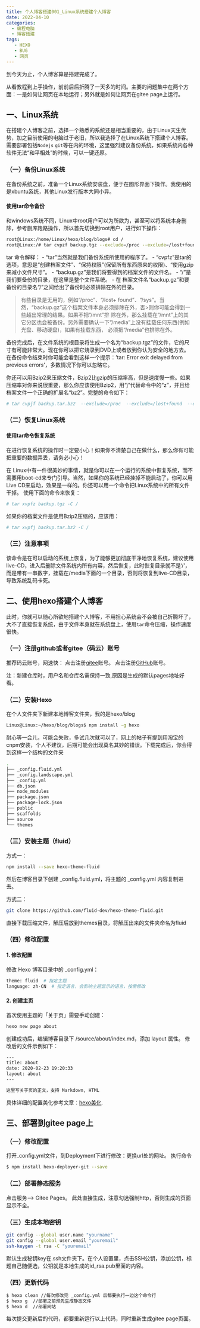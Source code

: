 ```yaml
---
title: 个人博客搭建001_Linux系统搭建个人博客
date: 2022-04-10 
categories:
  - 编程电脑
  - 博客搭建
tags: 
   - HEXO
   - BUG
   - 网页	
---
```

到今天为止，个人博客算是搭建完成了。
<!-- more -->
从看教程到上手操作，前前后后折腾了一天多的时间。主要的问题集中在两个方面：一是如何让网页在本地运行；另外就是如何让网页在gitee page上运行。

## 一、Linux系统
在搭建个人博客之前，选择一个熟悉的系统还是相当重要的，由于Linux天生优势，加之目前使用的电脑过于老旧，所以我选择了在Linux系统下搭建个人博客。需要部署包括`Nodejs` `git`等在内的环境，这里强烈建议备份系统，如果系统内各种软件无法“和平相处”的时候，可以一键还原。

### （一）备份Linux系统
在备份系统之前，准备一个Linux系统安装盘，便于在图形界面下操作。我使用的是xbuntu系统，其他Linux发行版本大同小异。

#### 使用tar命令备份
和windows系统不同，Linux中root用户可以为所欲为，甚至可以将系统本身删除，参考删库跑路操作，所以首先切换到root用户，进行如下操作：

```bash
root@Linux:/home/Linux/hexo/blog/blogs# cd /
root@Linux:/# tar cvpzf backup.tgz --exclude=/proc --exclude=/lost+found --exclude=/backup.tgz --exclude=/mnt --exclude=/sys /

```
tar 命令解释：
	- “tar”当然就是我们备份系统所使用的程序了。
	- “cvpfz”是tar的选项，意思是“创建档案文件”、“保持权限”(保留所有东西原来的权限)、“使用gzip来减小文件尺寸”。
	- “backup.gz”是我们将要得到的档案文件的文件名。
	- “/”是我们要备份的目录，在这里是整个文件系统。
	- 在 档案文件名“backup.gz”和要备份的目录名“/”之间给出了备份时必须排除在外的目录。

> 有些目录是无用的，例如“/proc”、“/lost+ found”、“/sys”。当然，“backup.gz”这个档案文件本身必须排除在外，否>则你可能会得到一些超出常理的结果。如果不把“/mnt”排 除在外，那么挂载在“/mnt”上的其它分区也会被备份。另外需要确认一下“/media”上没有挂载任何东西(例如光盘、移动硬盘)，如果有挂载东西， 必须把“/media”也排除在外。


备份完成后，在文件系统的根目录将生成一个名为“backup.tgz”的文件，它的尺寸有可能非常大。现在你可以把它烧录到DVD上或者放到你认为安全的地方去。在备份命令结束时你可能会看到这样一个提示：’tar: Error exit delayed from previous errors’，多数情况下你可以忽略它。

你还可以用Bzip2来压缩文件，Bzip2比gzip的压缩率高，但是速度慢一些。如果压缩率对你来说很重要，那么你应该使用Bzip2，用“j”代替命令中的“z”，并且给档案文件一个正确的扩展名“bz2”。完整的命令如下： 

```bash
# tar cvpjf backup.tar.bz2  --exclude=/proc  --exclude=/lost+found  --exclude=/backup.tar.bz2  --exclude=/mnt  --exclude=/sys /
```
### （二）恢复Linux系统
#### 使用tar命令恢复系统
在进行恢复系统的操作时一定要小心！如果你不清楚自己在做什么，那么你有可能把重要的数据弄丢，请务必小心！

在 Linux中有一件很美妙的事情，就是你可以在一个运行的系统中恢复系统，而不需要用boot-cd来专门引导。当然，如果你的系统已经挂掉不能启动了，你可以用Live CD来启动，效果是一样的。你还可以用一个命令把Linux系统中的所有文件干掉。
使用下面的命令来恢复：

```bash
# tar xvpfz backup.tgz -C /
```

如果你的档案文件是使用Bzip2压缩的，应该用： 

```bash
# tar xvpfj backup.tar.bz2 -C /
```

### （三）注意事项
该命令是在可以启动的系统上恢复，为了能够更加彻底干净地恢复系统，建议使用live-CD，进入后删除文件系统内所有内容，然后恢复，此时恢复目录就不是‘/’，而是带有一串数字，挂载在/media下面的一个目录，否则将恢复到live-CD目录，导致系统乱码卡死。

## 二、使用hexo搭建个人博客
此时，你就可以随心所欲地搭建个人博客，不用担心系统会不会被自己折腾坏了，大不了直接恢复系统，由于文件本身就在系统盘上，使用`tar`命令压缩，操作速度很快。

### （一）注册github或者gitee（码云）账号

推荐码云账号，网速快：
点击注册[gitee](https://gitee.com/)账号。
点击注册[GitHub](https://github.com/)账号。

注：新建仓库时，用户名和仓库名需保持一致,原因是生成的默认pages地址好看。


### （二）安装Hexo
在个人文件夹下新建本地博客文件夹，我的是hexo/blog

```bash
Linux@Linux:~/hexo/blog/blogs$ npm install -g hexo
```

耐心等一会儿，可能会失败，多试几次就可以了，网上的帖子有提到用淘宝的cnpm安装，个人不建议，后期可能会出现莫名其妙的错误。下载完成后，你会得到这样一个结构的文件夹

```bash
.
├── _config.fluid.yml
├── _config.landscape.yml
├── _config.yml
├── db.json
├── node_modules
├── package.json
├── package-lock.json
├── public
├── scaffolds
├── source
└── themes

```

### （三）安装主题（fluid）
方式一：

```bash
npm install --save hexo-theme-fluid
```

然后在博客目录下创建 _config.fluid.yml，将主题的 _config.yml 内容复制进去。

方式二：

```bash
git clone https://github.com/fluid-dev/hexo-theme-fluid.git
```

直接下载压缩文件，解压后放到themes目录，将解压出来的文件夹命名为fluid

### （四）修改配置

#### 1. 修改配置
修改 Hexo 博客目录中的 _config.yml：

```bash
theme: fluid  # 指定主题
language: zh-CN  # 指定语言，会影响主题显示的语言，按需修改
```

#### 2. 创建主页
首次使用主题的「关于页」需要手动创建：

```bash
hexo new page about
```

创建成功后，编辑博客目录下 /source/about/index.md，添加 layout 属性。
修改后的文件示例如下：

```bash
---
title: about
date: 2020-02-23 19:20:33
layout: about
---

这里写关于页的正文，支持 Markdown, HTML
```

具体详细的配置美化参考文章：[hexo美化](https://blog.csdn.net/weixin_49270402/article/details/117672195).

## 三、部署到gitee page上

### （一）修改配置
打开_config.yml文件，到Deployment下进行修改：更换url处的网址。
执行命令

```bash
$ npm install hexo-deployer-git --save

```

### （二）部署静态服务
点击服务--> Gitee Pages。
此处直接生成，注意勾选强制http，否则生成的页面显示不全。

### （三）生成本地密钥

```bash
git config --global user.name "yourname"
git config --global user.email "youremail"
ssh-keygen -t rsa -C "youremail"
```

默认生成秘钥key在\.ssh文件夹下。在个人设置里，点击SSH公钥，添加公钥，标题自己随便选，公钥就是本地生成的id_rsa.pub里面的内容。

### （四）更新代码

```bash
$ hexo clean //每次修改完 _config.yml 后都要执行一边这个命令行
$ hexo g  //部署之前预先生成静态文件
$ hexo d  //部署网站
```

每次提交更新后的代码，都要重新运行以上代码，同时重新生成gitee page页面。
